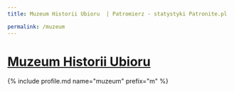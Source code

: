 ```yaml
---
title: Muzeum Historii Ubioru  | Patromierz - statystyki Patronite.pl

permalink: /muzeum
---
```


# [Muzeum Historii Ubioru ](https://patronite.pl/muzeum)

{% include profile.md name="muzeum" prefix="m" %}
